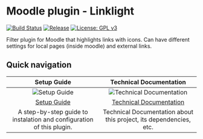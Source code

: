 # Moodle plugin - Linklight
[![Build Status](https://travis-ci.org/cvut-czm/moodle-filter_linklight.svg?branch=master)](https://travis-ci.org/cvut-czm/moodle-filter_linklight)
[![Release](https://img.shields.io/github/release/cvut-czm/moodle-filter_linklight/all.svg)](https://github.com/cvut-czm/moodle-filter_linklight/releases)
[![License: GPL v3](https://img.shields.io/badge/License-GPL%20v3-blue.svg)](https://www.gnu.org/licenses/gpl-3.0)

Filter plugin for Moodle that highlights links with icons. Can have different settings for local pages (inside moodle) and external links.

## Quick navigation
| Setup Guide | Technical Documentation |
| :---------: | :---------------------: |
| ![Setup Guide](https://raw.githubusercontent.com/wiki/cvut-czm/moodle-local_personalsandbox/images/wrench.png) | ![Technical Documentation](https://raw.githubusercontent.com/wiki/cvut-czm/moodle-local_personalsandbox/images/books.png) |
| [Setup Guide](https://github.com/cvut-czm/moodle-filter_linklight/wiki/SetupGuide) | [Technical Documentation](https://github.com/cvut-czm/moodle-filter_linklight/wiki/TechnicalDocumentation) |
| A step-by-step guide to instalation and configuration of this plugin. | Technical Documentation about this project, its dependencies, etc. |
